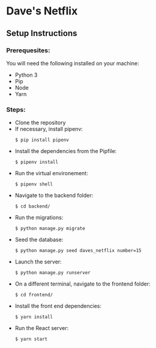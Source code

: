 # Dave's Netflix

## Setup Instructions

### Prerequesites: 

You will need the following installed on your machine:
- Python 3
- Pip
- Node
- Yarn

### Steps:

- Clone the repository
- If necessary, install pipenv:
  ```
  $ pip install pipenv
  ```
- Install the dependencies from the Pipfile:
  ```
  $ pipenv install
  ```
- Run the virtual environement:
  ```
  $ pipenv shell
  ```
- Navigate to the backend folder:
  ```
  $ cd backend/
  ```
- Run the migrations:
  ```
  $ python manage.py migrate
  ```
- Seed the database:
  ```
  $ python manage.py seed daves_netflix number=15
  ```
- Launch the server:
  ```
  $ python manage.py runserver
  ```
- On a different terminal, navigate to the frontend folder:
  ```
  $ cd frontend/
  ```
- Install the front end dependencies:
    ```
  $ yarn install
  ```
- Run the React server:
  ```
  $ yarn start
  ```
